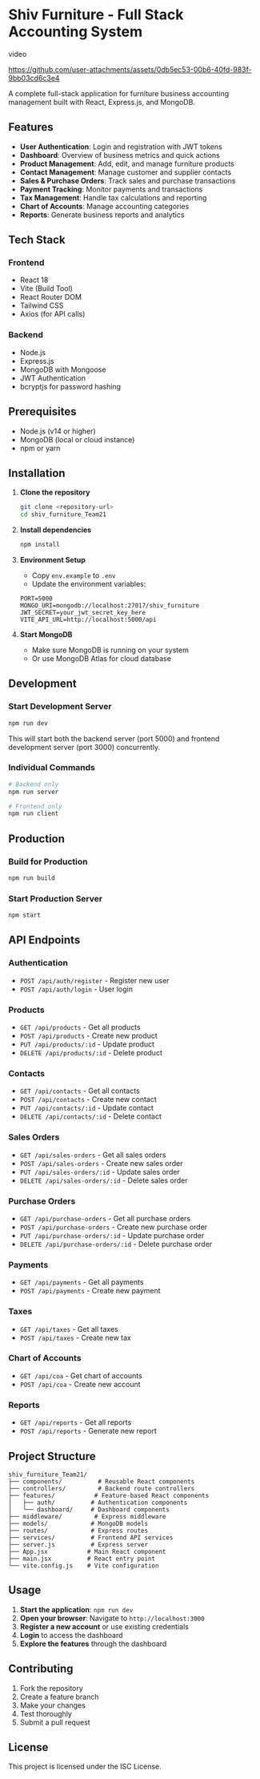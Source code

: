# Shiv Furniture - Full Stack Accounting System



video 

https://github.com/user-attachments/assets/0db5ec53-00b6-40fd-983f-9bb03cd6c3e4












A complete full-stack application for furniture business accounting management built with React, Express.js, and MongoDB.

## Features

- **User Authentication**: Login and registration with JWT tokens
- **Dashboard**: Overview of business metrics and quick actions
- **Product Management**: Add, edit, and manage furniture products
- **Contact Management**: Manage customer and supplier contacts
- **Sales & Purchase Orders**: Track sales and purchase transactions
- **Payment Tracking**: Monitor payments and transactions
- **Tax Management**: Handle tax calculations and reporting
- **Chart of Accounts**: Manage accounting categories
- **Reports**: Generate business reports and analytics

## Tech Stack

### Frontend
- React 18
- Vite (Build Tool)
- React Router DOM
- Tailwind CSS
- Axios (for API calls)

### Backend
- Node.js
- Express.js
- MongoDB with Mongoose
- JWT Authentication
- bcryptjs for password hashing

## Prerequisites

- Node.js (v14 or higher)
- MongoDB (local or cloud instance)
- npm or yarn

## Installation

1. **Clone the repository**
   ```bash
   git clone <repository-url>
   cd shiv_furniture_Team21
   ```

2. **Install dependencies**
   ```bash
   npm install
   ```

3. **Environment Setup**
   - Copy `env.example` to `.env`
   - Update the environment variables:
   ```env
   PORT=5000
   MONGO_URI=mongodb://localhost:27017/shiv_furniture
   JWT_SECRET=your_jwt_secret_key_here
   VITE_API_URL=http://localhost:5000/api
   ```

4. **Start MongoDB**
   - Make sure MongoDB is running on your system
   - Or use MongoDB Atlas for cloud database

## Development

### Start Development Server
```bash
npm run dev
```
This will start both the backend server (port 5000) and frontend development server (port 3000) concurrently.

### Individual Commands
```bash
# Backend only
npm run server

# Frontend only
npm run client
```

## Production

### Build for Production
```bash
npm run build
```

### Start Production Server
```bash
npm start
```

## API Endpoints

### Authentication
- `POST /api/auth/register` - Register new user
- `POST /api/auth/login` - User login

### Products
- `GET /api/products` - Get all products
- `POST /api/products` - Create new product
- `PUT /api/products/:id` - Update product
- `DELETE /api/products/:id` - Delete product

### Contacts
- `GET /api/contacts` - Get all contacts
- `POST /api/contacts` - Create new contact
- `PUT /api/contacts/:id` - Update contact
- `DELETE /api/contacts/:id` - Delete contact

### Sales Orders
- `GET /api/sales-orders` - Get all sales orders
- `POST /api/sales-orders` - Create new sales order
- `PUT /api/sales-orders/:id` - Update sales order
- `DELETE /api/sales-orders/:id` - Delete sales order

### Purchase Orders
- `GET /api/purchase-orders` - Get all purchase orders
- `POST /api/purchase-orders` - Create new purchase order
- `PUT /api/purchase-orders/:id` - Update purchase order
- `DELETE /api/purchase-orders/:id` - Delete purchase order

### Payments
- `GET /api/payments` - Get all payments
- `POST /api/payments` - Create new payment

### Taxes
- `GET /api/taxes` - Get all taxes
- `POST /api/taxes` - Create new tax

### Chart of Accounts
- `GET /api/coa` - Get chart of accounts
- `POST /api/coa` - Create new account

### Reports
- `GET /api/reports` - Get all reports
- `POST /api/reports` - Generate new report

## Project Structure

```
shiv_furniture_Team21/
├── components/          # Reusable React components
├── controllers/         # Backend route controllers
├── features/           # Feature-based React components
│   ├── auth/          # Authentication components
│   └── dashboard/     # Dashboard components
├── middleware/         # Express middleware
├── models/            # MongoDB models
├── routes/            # Express routes
├── services/          # Frontend API services
├── server.js          # Express server
├── App.jsx           # Main React component
├── main.jsx          # React entry point
└── vite.config.js    # Vite configuration
```

## Usage

1. **Start the application**: `npm run dev`
2. **Open your browser**: Navigate to `http://localhost:3000`
3. **Register a new account** or use existing credentials
4. **Login** to access the dashboard
5. **Explore the features** through the dashboard

## Contributing

1. Fork the repository
2. Create a feature branch
3. Make your changes
4. Test thoroughly
5. Submit a pull request

## License

This project is licensed under the ISC License.
